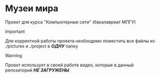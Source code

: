 # Музеи мира
Проект для курса "Компьютерные сети" (бакалавриат МПГУ)

> [!IMPORTANT]
> Для корректной работы проекта необходимо поместить все файлы из ./pictures и ./project в ***ОДНУ*** папку

> [!WARNING]
> Проект использует в своей работе видео, которые в данный репозиторий ***НЕ ЗАГРУЖЕНЫ***
